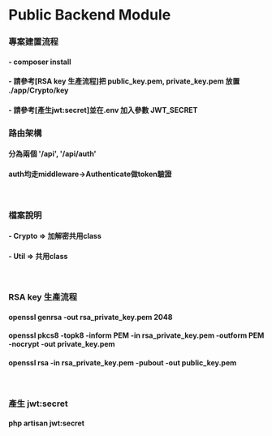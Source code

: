 # Public Backend Module

### 專案建置流程
#### - composer install
#### - 請參考[RSA key 生產流程]把 public_key.pem, private_key.pem 放置 ./app/Crypto/key<br>
#### - 請參考[產生jwt:secret]並在.env 加入參數 JWT_SECRET<br>



### 路由架構
#### 分為兩個 '/api', '/api/auth'<br>
#### auth均走middleware->Authenticate做token驗證<br>

<br>

### 檔案說明
#### - Crypto => 加解密共用class
#### - Util => 共用class

<br>

### RSA key 生產流程
#### openssl genrsa -out rsa_private_key.pem 2048<br>
#### openssl pkcs8 -topk8 -inform PEM -in rsa_private_key.pem -outform PEM -nocrypt -out private_key.pem<br>
#### openssl rsa -in rsa_private_key.pem -pubout -out public_key.pem

<br>

### 產生 jwt:secret
#### php artisan jwt:secret

